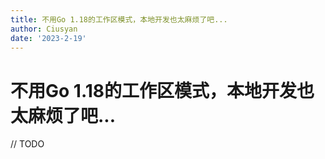 ```yaml
---
title: 不用Go 1.18的工作区模式，本地开发也太麻烦了吧...
author: Ciusyan
date: '2023-2-19'
---
```


# 不用Go 1.18的工作区模式，本地开发也太麻烦了吧...

// TODO
